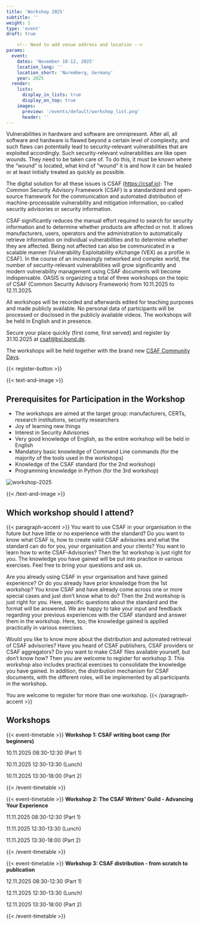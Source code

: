 ```yaml
---
title: 'Workshop 2025'
subtitle: ''
weight: 1
type: 'event'
draft: true

    <!-- Need to add venue address and location -->
params:
  event:
    dates: 'November 10-12, 2025'
    location_long: ''
    location_short: 'Nuremberg, Germany'
    year: 2025
  render:
    lists:
      display_in_lists: true
      display_on_top: true
    images:
      preview: '/events/default/workshop_list.png'
      header: ''
---
```


Vulnerabilities in hardware and software are omnipresent. After all, all
software and hardware is flawed beyond a certain level of complexity, and such
flaws can potentially lead to security-relevant vulnerabilities that are
exploited accordingly. Such security-relevant vulnerabilities are like open
wounds. They need to be taken care of. To do this, it must be known where the
“wound” is located, what kind of “wound” it is and how it can be healed
or at least initially treated as quickly as possible.

The digital solution for all these issues is CSAF (https://csaf.io): The Common
Security Advisory Framework (CSAF) is a standardized and open-source framework
for the communication and automated distribution of machine-processable
vulnerability and mitigation information, so-called security advisories or
security information.

CSAF significantly reduces the manual effort required to search for security
information and to determine whether products are affected or not. It allows
manufacturers, users, operators and the administration to automatically
retrieve information on individual vulnerabilities and to determine whether
they are affected. Being not affected can also be communicated in a scalable
manner (Vulnerability Exploitability eXchange (VEX) as a profile in CSAF). In
the course of an increasingly networked and complex world, the number of
security-relevant vulnerabilities will grow significantly and modern
vulnerability management using CSAF documents will become indispensable. OASIS is 
organizing a total of three workshops on the topic of CSAF (Common Security Advisory 
Framework) from 10.11.2025 to 12.11.2025.

All workshops will be recorded and afterwards edited for teaching purposes and
made publicly available. No personal data of participants will be processed or
disclosed in the publicly available videos. The workshops will be held in
English and in presence.

<!-- Check date for registration deadline and email for registration-->
Secure your place quickly (first come, first served) and register by 31.10.2025 at csaf@bsi.bund.de.

The workshops will be held together with the brand new [CSAF Community Days](/community-days/2025).

{{< register-button >}}

{{< text-and-image >}}
## Prerequisites for Participation in the Workshop
- The workshops are aimed at the target group: manufacturers, CERTs, research
institutions, security researchers
- Joy of learning new things
- Interest in Security Advisories
- Very good knowledge of English, as the entire workshop will be held in English
- Mandatory basic knowledge of Command Line commands (for the majority of the
tools used in the workshops)
- Knowledge of the CSAF standard (for the 2nd workshop)
- Programming knowledge in Python (for the 3rd workshop)

![workshop-2025](/events/workshops/2024/checklist-survey-review-computer.jpg)

{{< /text-and-image >}}

## Which workshop should I attend?
{{< paragraph-accent >}}
You want to use CSAF in your organisation in the future but have little or no
experience with the standard? Do you want to know what CSAF is, how to create
valid CSAF advisories and what the standard can do for you, your organisation
and your clients? You want to learn how to write CSAF-Advisories? Then the 1st
workshop is just right for you. The knowledge you have gained will be put into
practice in various exercises. Feel free to bring your questions and ask us.

Are you already using CSAF in your organisation and have gained experience? Or
do you already have prior knowledge from the 1st workshop? You know CSAF and
have already come across one or more special cases and just don’t know what
to do? Then the 2nd workshop is just right for you. Here, specific questions
about the standard and the format will be answered. We are happy to take your
input and feedback regarding your previous experiences with the CSAF standard
and answer them in the workshop. Here, too, the knowledge gained is applied
practically in various exercises.

Would you like to know more about the distribution and automated retrieval of
CSAF advisories? Have you heard of CSAF publishers, CSAF providers or CSAF
aggregators? Do you want to make CSAF files available yourself, but don’t
know how? Then you are welcome to register for workshop 3. This workshop also
includes practical exercises to consolidate the knowledge you have gained. In
addition, the distribution mechanism for CSAF documents, with the different
roles, will be implemented by all participants in the workshop.

You are welcome to register for more than one workshop.
{{< /paragraph-accent >}}

## Workshops
{{< event-timetable >}}
**Workshop 1: CSAF writing boot camp (for beginners)**

10.11.2025 08:30-12:30 (Part 1)

10.11.2025 12:30-13:30 (Lunch)

10.11.2025 13:30-18:00 (Part 2)

{{< /event-timetable >}}

{{< event-timetable >}}
**Workshop 2: The CSAF Writers' Guild - Advancing Your Experience**

11.11.2025 08:30-12:30 (Part 1)

11.11.2025 12:30-13:30 (Lunch)

11.11.2025 13:30-18:00 (Part 2)

{{< /event-timetable >}}

{{< event-timetable >}}
**Workshop 3: CSAF distribution - from scratch to publication**

12.11.2025 08:30-12:30 (Part 1)

12.11.2025 12:30-13:30 (Lunch)

12.11.2025 13:30-18:00 (Part 2)

{{< /event-timetable >}}
